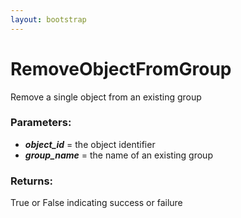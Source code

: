 ```yaml
---
layout: bootstrap
---
```


# RemoveObjectFromGroup

Remove a single object from an existing group
        

### Parameters:

- ***object_id*** = the object identifier
- ***group_name*** = the name of an existing group
        

### Returns:


True or False indicating success or failure
        

